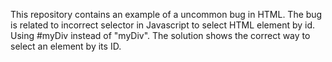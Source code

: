 This repository contains an example of a uncommon bug in HTML. The bug is related to incorrect selector in Javascript to select HTML element by id. Using #myDiv instead of "myDiv". The solution shows the correct way to select an element by its ID.